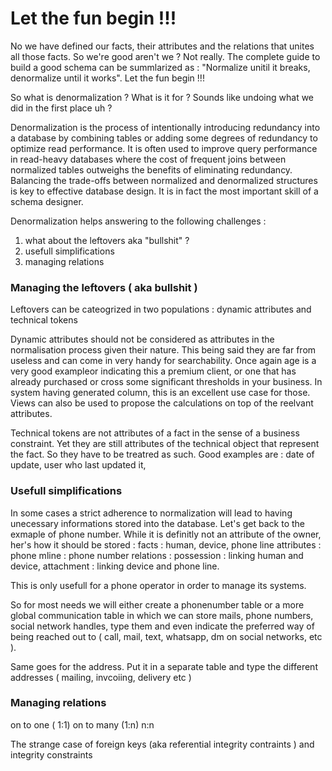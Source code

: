 # Let the fun begin !!!

No we have defined our facts, their attributes and the relations that unites all those facts. So we're good aren't we ?
Not really. The complete guide to build a good schema can be summlarized as :
"Normalize unitil it breaks, denormalize until it works". Let the fun begin !!!

So what is denormalization ? What is it for ? Sounds like undoing what we did in the first place uh ?

Denormalization is the process of intentionally introducing redundancy into a database by combining tables or adding some degrees of redundancy to optimize read performance. It is often used to improve query performance in read-heavy databases where the cost of frequent joins between normalized tables outweighs the benefits of eliminating redundancy. Balancing the trade-offs between normalized and denormalized structures is key to effective database design. It is in fact the most important skill of a schema designer.

Denormalization helps answering to the following challenges :
1. what about the leftovers aka "bullshit" ?
2. usefull simplifications
3. managing relations

### Managing the leftovers ( aka bullshit )

Leftovers can be cateogrized in two populations : dynamic attributes and technical tokens

Dynamic attributes should not be considered as attributes in the normalisation process given their nature. This being said they are far from useless and can come in very handy for searchability.  Once again age is a very good exampleor indicating this a premium client, or one that has already purchased or cross some significant thresholds in your business. In system having generated column, this is an excellent use case for those. Views can also be used to propose the calculations on top of the reelvant attributes. 

Technical tokens are not attributes of a fact in the sense of a business constraint. Yet they are still attributes of the technical object that represent the fact. So they have to be treatred as such. Good examples are : date of update, user who last updated it, 


### Usefull simplifications

In some cases a strict adherence to normalization will lead to having unecessary informations stored into the database. Let's get back to the exmaple of phone number. While it is definitly not an attribute of the owner, her's how it should be stored : 
facts : human, device, phone line
attributes : phone mline : phone number
relations : possession : linking human and device, attachment : linking device and phone line.

This is only usefull for a phone operator in order to manage its systems.

So for most needs we will either create a phonenumber table or a more global communication table in which we can store mails, phone numbers, social network handles, type them and even indicate the preferred way of being reached out to ( call, mail, text, whatsapp, dm on social networks, etc ).

Same goes for the address. Put it in a separate table and type the different addresses ( mailing, invcoiing, delivery etc )

### Managing relations

on to one ( 1:1)
on to many (1:n)
n:n

The strange case of foreign keys (aka referential integrity contraints ) and integrity constraints

